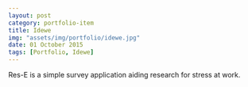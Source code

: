 ```yaml
---
layout: post
category: portfolio-item
title: Idewe
img: "assets/img/portfolio/idewe.jpg"
date: 01 October 2015
tags: [Portfolio, Idewe]
---
```


Res-E is a simple survey application aiding research for stress at work.
